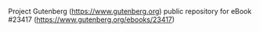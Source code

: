 Project Gutenberg (https://www.gutenberg.org) public repository for eBook #23417 (https://www.gutenberg.org/ebooks/23417)
